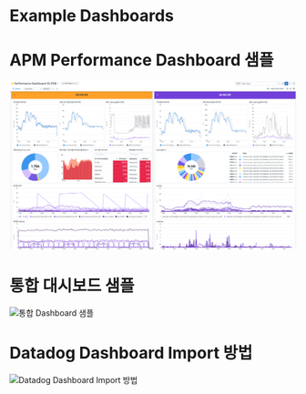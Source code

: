 # Example Dashboards

# APM Performance Dashboard 샘플
 ![Performance Dashboard](https://github.com/JadeCho25/dashboard_public/blob/main/dashboard_img_performance_221014.png)

# 통합 대시보드 샘플
![통합 Dashboard 샘플](https://github.com/JadeCho25/dashboard_public/blob/main/sample_dashboard_k8s_aws_fargate_apm_db.gif)

# Datadog Dashboard Import 방법
![Datadog Dashboard Import 방법](https://github.com/JadeCho25/dashboard_public/blob/main/howtoImportDatadogDashboard.gif)
